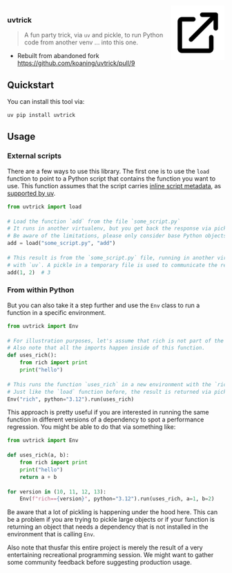 <img src="img.png" width="125" height="125" align="right" />

### uvtrick

> A fun party trick, via `uv` and pickle, to run Python code from another venv ... into this one.

- Rebuilt from abandoned fork https://github.com/koaning/uvtrick/pull/9

## Quickstart

You can install this tool via:

```
uv pip install uvtrick
```

## Usage

### External scripts

There are a few ways to use this library. The first one is to use the `load` function to point
to a Python script that contains the function you want to use. This function assumes that the
script carries [inline script metadata](https://packaging.python.org/en/latest/specifications/inline-script-metadata/),
as [supported by uv](https://docs.astral.sh/uv/guides/scripts/#running-a-script-with-dependencies).

```python
from uvtrick import load

# Load the function `add` from the file `some_script.py`
# It runs in another virtualenv, but you get back the response via pickle.
# Be aware of the limitations, please only consider base Python objects.
add = load("some_script.py", "add")

# This result is from the `some_script.py` file, running in another virtualenv
# with `uv`. A pickle in a temporary file is used to communicate the result.
add(1, 2)  # 3
```

### From within Python

But you can also take it a step further and use the `Env` class to run a function in a specific environment.

```python
from uvtrick import Env

# For illustration purposes, let's assume that rich is not part of the current environment.
# Also note that all the imports happen inside of this function.
def uses_rich():
    from rich import print
    print("hello")

# This runs the function `uses_rich` in a new environment with the `rich` package installed.
# Just like the `load` function before, the result is returned via pickle.
Env("rich", python="3.12").run(uses_rich)
```

This approach is pretty useful if you are interested in running the same function in different versions of
a dependency to spot a performance regression. You might be able to do that via something like:

```python
from uvtrick import Env

def uses_rich(a, b):
    from rich import print
    print("hello")
    return a + b

for version in (10, 11, 12, 13):
    Env(f"rich=={version}", python="3.12").run(uses_rich, a=1, b=2)
```

Be aware that a lot of pickling is happening under the hood here. This can be a problem if you are trying to pickle large objects
or if your function is returning an object that needs a dependency that is not installed in the environment that is calling `Env`.

Also note that thusfar this entire project is merely the result of a very entertaining recreational programming session.
We might want to gather some community feedback before suggesting production usage.

